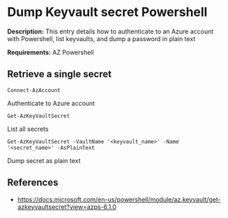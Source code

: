 # Dump Keyvault secret Powershell

**Description:** This entry details how to authenticate to an Azure account with Powershell, list keyvaults, and dump a password in plain text 

**Requirements:** AZ Powershell

## Retrieve a single secret

```Connect-AzAccount```

Authenticate to Azure account

```Get-AzKeyVaultSecret```

List all secrets

```Get-AzKeyVaultSecret -VaultName '<keyvault_name>' -Name '<secret_name>' -AsPlainText```

Dump secret as plain text

## References
* https://docs.microsoft.com/en-us/powershell/module/az.keyvault/get-azkeyvaultsecret?view=azps-6.1.0
